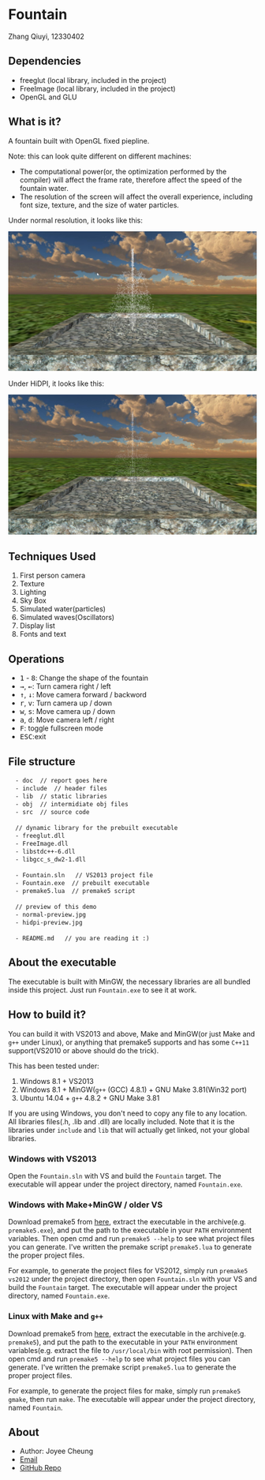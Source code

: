 # Fountain

Zhang Qiuyi, 12330402

## Dependencies

* freeglut (local library, included in the project)
* FreeImage (local library, included in the project)
* OpenGL and GLU

## What is it?
A fountain built with OpenGL fixed piepline.

Note: this can look quite different on different machines:

* The computational power(or, the optimization performed by the compiler) will affect the frame rate, therefore affect the speed of the fountain water.
* The resolution of the screen will affect the overall experience, including font size, texture, and the size of water particles.

Under normal resolution, it looks like this:

![](normal-preview.jpg)

Under HiDPI, it looks like this:

![](hidpi-preview.jpg)

## Techniques Used

1. First person camera
2. Texture
3. Lighting
4. Sky Box
5. Simulated water(particles)
6. Simulated waves(Oscillators)
7. Display list
8. Fonts and text

## Operations

* <kbd>1</kbd> - <kbd>8</kbd>: Change the shape of the fountain
* <kbd>→</kbd>, <kbd>←</kbd>: Turn camera right / left
* <kbd>↑</kbd>, <kbd>↓</kbd>: Move camera forward / backword
* <kbd>r</kbd>, <kbd>v</kbd>: Turn camera up / down
* <kbd>w</kbd>, <kbd>s</kbd>: Move camera up / down
* <kbd>a</kbd>, <kbd>d</kbd>: Move camera left / right
* <kbd>F</kbd>: toggle fullscreen mode
* <kbd>ESC</kbd>:exit

## File structure

```
  - doc  // report goes here
  - include  // header files
  - lib  // static libraries
  - obj  // intermidiate obj files
  - src  // source code

  // dynamic library for the prebuilt executable
  - freeglut.dll
  - FreeImage.dll
  - libstdc++-6.dll
  - libgcc_s_dw2-1.dll

  - Fountain.sln   // VS2013 project file
  - Fountain.exe  // prebuilt executable
  - premake5.lua  // premake5 script

  // preview of this demo
  - normal-preview.jpg
  - hidpi-preview.jpg

  - README.md   // you are reading it :)
```

## About the executable

The executable is built with MinGW, the necessary libraries are all bundled inside this project. Just run `Fountain.exe` to see it at work.

## How to build it?

You can build it with VS2013 and above, Make and MinGW(or just Make and `g++` under Linux), or anything that premake5 supports and has some `C++11` support(VS2010 or above should do the trick).

This has been tested under:

1. Windows 8.1 + VS2013
2. Windows 8.1 + MinGW(`g++` (GCC) 4.8.1) + GNU Make 3.81(Win32 port)
4. Ubuntu 14.04 + `g++` 4.8.2 + GNU Make 3.81

If you are using Windows, you don't need to copy any file to any location. All libraries files(.h, .lib and .dll) are locally included. Note that it is the libraries under `include` and `lib` that will actually get linked, not your global libraries.

### Windows with VS2013

Open the `Fountain.sln` with VS and build the `Fountain` target. The executable will appear under the project directory, named `Fountain.exe`.

### Windows with Make+MinGW / older VS

Download premake5 from [here](https://premake.github.io/download.html#v5), extract the executable in the archive(e.g. `premake5.exe`), and put the path to the executable in your `PATH` environment variables. Then open cmd and run `premake5 --help` to see what project files you can generate. I've written the premake script `premake5.lua` to generate the proper project files.

For example, to generate the project files for VS2012, simply run `premake5 vs2012` under the project directory, then open `Fountain.sln` with your VS and build the `Fountain` target. The executable will appear under the project directory, named `Fountain.exe`.

### Linux with Make and `g++`

Download premake5 from [here](https://premake.github.io/download.html#v5), extract the executable in the archive(e.g. `premake5`), and put the path to the executable in your `PATH` environment variables(e.g. extract the file to `/usr/local/bin` with root permission). Then open cmd and run `premake5 --help` to see what project files you can generate. I've written the premake script `premake5.lua` to generate the proper project files.

For example, to generate the project files for make, simply run `premake5 gmake`, then run `make`.  The executable will appear under the project directory, named `Fountain`.

## About

* Author: Joyee Cheung
* [Email](mailto://joyeec9h3@gmail.com)
* [GitHub Repo](https://github.com/joyeecheung/SE-342-Computer-Graphics/tree/master/hw4)
